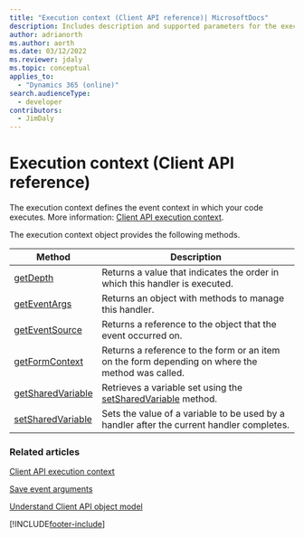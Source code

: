 ```yaml
---
title: "Execution context (Client API reference)| MicrosoftDocs"
description: Includes description and supported parameters for the executionContext method.
author: adrianorth
ms.author: aorth
ms.date: 03/12/2022
ms.reviewer: jdaly
ms.topic: conceptual
applies_to: 
  - "Dynamics 365 (online)"
search.audienceType: 
  - developer
contributors:
  - JimDaly
---
```

# Execution context (Client API reference)

The execution context defines the event context in which your code executes. More information: [Client API execution context](../clientapi-execution-context.md).

The execution context object provides the following methods.

|Method |Description |
|---|---|
|[getDepth](executioncontext/getDepth.md)|Returns a value that indicates the order in which this handler is executed.|
|[getEventArgs](executioncontext/getEventArgs.md)|Returns an object with methods to manage this handler.|
|[getEventSource](executioncontext/getEventSource.md)|Returns a reference to the object that the event occurred on.|
|[getFormContext](executioncontext/getFormContext.md)|Returns a reference to the form or an item on the form depending on where the method was called.|
|[getSharedVariable](executioncontext/getSharedVariable.md)|Retrieves a variable set using the [setSharedVariable](executioncontext/setSharedVariable.md) method.|
|[setSharedVariable](executioncontext/setSharedVariable.md)|Sets the value of a variable to be used by a handler after the current handler completes.|

### Related articles

[Client API execution context](../clientapi-execution-context.md)

[Save event arguments](save-event-arguments.md)

[Understand Client API object model](../understand-clientapi-object-model.md) 



[!INCLUDE[footer-include](../../../../includes/footer-banner.md)]

